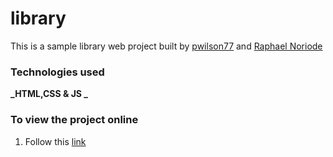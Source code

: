 # library

This is a sample library web project built by [pwilson77](https://github.com/pwilson77) and [Raphael Noriode](https://github.com/Oghenebrume50)

### Technologies used

**_HTML,CSS & JS _**

### To view the project online

1. Follow this [link]()
